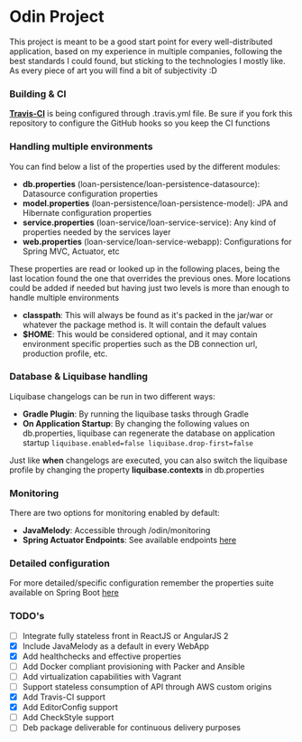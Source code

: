 # Odin Project

This project is meant to be a good start point for every well-distributed application, based on my experience in multiple companies, following the best standards I could found, but sticking to the technologies I mostly like. As every piece of art you will find a bit of subjectivity :D

### Building & CI

[**Travis-CI**](https://travis-ci.org/) is being configured through .travis.yml file. Be sure if you fork this repository to configure the GitHub hooks so you keep the CI functions

### Handling multiple environments

You can find below a list of the properties used by the different modules:

* **db.properties** (loan-persistence/loan-persistence-datasource): Datasource configuration properties
* **model.properties** (loan-persistence/loan-persistence-model): JPA and Hibernate configuration properties
* **service.properties** (loan-service/loan-service-service): Any kind of properties needed by the services layer
* **web.properties** (loan-service/loan-service-webapp): Configurations for Spring MVC, Actuator, etc

These properties are read or looked up in the following places, being the last location found the one that overrides the previous ones. More locations could be added if needed but having just two levels is more than enough to handle multiple environments

* **classpath**: This will always be found as it's packed in the jar/war or whatever the package method is. It will contain the default values
* **$HOME**: This would be considered optional, and it may contain environment specific properties such as the DB connection url, production profile, etc.

### Database & Liquibase handling

Liquibase changelogs can be run in two different ways:
* **Gradle Plugin**: By running the liquibase tasks through Gradle
* **On Application Startup**: By changing the following values on db.properties, liquibase can regenerate the database on application startup
`liquibase.enabled=false
liquibase.drop-first=false`

Just like **when** changelogs are executed, you can also switch the liquibase profile by changing the property **liquibase.contexts** in db.properties

### Monitoring

There are two options for monitoring enabled by default:
* **JavaMelody**: Accessible through /odin/monitoring
* **Spring Actuator Endpoints**: See available endpoints [here](http://docs.spring.io/spring-boot/docs/current/reference/html/production-ready-endpoints.html)

### Detailed configuration

For more detailed/specific configuration remember the properties suite available on Spring Boot [here](http://docs.spring.io/spring-boot/docs/current/reference/html/common-application-properties.html)

### TODO's

- [ ] Integrate fully stateless front in ReactJS or AngularJS 2
- [X] Include JavaMelody as a default in every WebApp
- [X] Add healthchecks and effective properties
- [ ] Add Docker compliant provisioning with Packer and Ansible
- [ ] Add virtualization capabilities with Vagrant
- [ ] Support stateless consumption of API through AWS custom origins
- [X] Add Travis-CI support
- [X] Add EditorConfig support
- [ ] Add CheckStyle support
- [ ] Deb package deliverable for continuous delivery purposes
